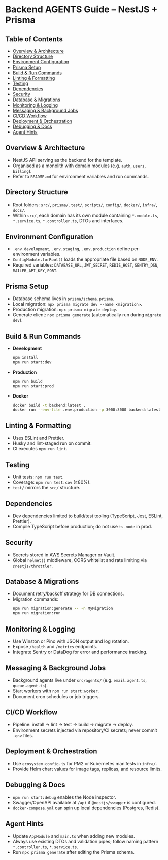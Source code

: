 # Backend AGENTS Guide – NestJS + Prisma

## Table of Contents
- [Overview & Architecture](#overview--architecture)
- [Directory Structure](#directory-structure)
- [Environment Configuration](#environment-configuration)
- [Prisma Setup](#prisma-setup)
- [Build & Run Commands](#build--run-commands)
- [Linting & Formatting](#linting--formatting)
- [Testing](#testing)
- [Dependencies](#dependencies)
- [Security](#security)
- [Database & Migrations](#database--migrations)
- [Monitoring & Logging](#monitoring--logging)
- [Messaging & Background Jobs](#messaging--background-jobs)
- [CI/CD Workflow](#cicd-workflow)
- [Deployment & Orchestration](#deployment--orchestration)
- [Debugging & Docs](#debugging--docs)
- [Agent Hints](#agent-hints)

## Overview & Architecture
- NestJS API serving as the backend for the template.
- Organised as a monolith with domain modules (e.g. `auth`, `users`, `billing`).
- Refer to `README.md` for environment variables and run commands.

## Directory Structure
- Root folders: `src/`, `prisma/`, `test/`, `scripts/`, `config/`, `docker/`, `infra/`, `docs/`.
- Within `src/`, each domain has its own module containing `*.module.ts`, `*.service.ts`, `*.controller.ts`, DTOs and interfaces.

## Environment Configuration
- `.env.development`, `.env.staging`, `.env.production` define per-environment variables.
- `ConfigModule.forRoot()` loads the appropriate file based on `NODE_ENV`.
- Required variables: `DATABASE_URL`, `JWT_SECRET`, `REDIS_HOST`, `SENTRY_DSN`, `MAILER_API_KEY`, `PORT`.

## Prisma Setup
- Database schema lives in `prisma/schema.prisma`.
- Local migration: `npx prisma migrate dev --name <migration>`.
- Production migration: `npx prisma migrate deploy`.
- Generate client: `npx prisma generate` (automatically run during `migrate dev`).

## Build & Run Commands
- **Development**
  ```bash
  npm install
  npm run start:dev
  ```
- **Production**
  ```bash
  npm run build
  npm run start:prod
  ```
- **Docker**
  ```bash
  docker build -t backend:latest .
  docker run --env-file .env.production -p 3000:3000 backend:latest
  ```

## Linting & Formatting
- Uses ESLint and Prettier.
- Husky and lint-staged run on commit.
- CI executes `npm run lint`.

## Testing
- Unit tests: `npm run test`.
- Coverage: `npm run test:cov` (≥80%).
- `test/` mirrors the `src/` structure.

## Dependencies
- Dev dependencies limited to build/test tooling (TypeScript, Jest, ESLint, Prettier).
- Compile TypeScript before production; do not use `ts-node` in prod.

## Security
- Secrets stored in AWS Secrets Manager or Vault.
- Global `helmet()` middleware, CORS whitelist and rate limiting via `@nestjs/throttler`.

## Database & Migrations
- Document retry/backoff strategy for DB connections.
- Migration commands:
  ```bash
  npm run migration:generate -- -n MyMigration
  npm run migration:run
  ```

## Monitoring & Logging
- Use Winston or Pino with JSON output and log rotation.
- Expose `/health` and `/metrics` endpoints.
- Integrate Sentry or DataDog for error and performance tracking.

## Messaging & Background Jobs
- Background agents live under `src/agents/` (e.g. `email.agent.ts`, `queue.agent.ts`).
- Start workers with `npm run start:worker`.
- Document cron schedules or job triggers.

## CI/CD Workflow
- Pipeline: install → lint → test → build → migrate → deploy.
- Environment secrets injected via repository/CI secrets; never commit `.env` files.

## Deployment & Orchestration
- Use `ecosystem.config.js` for PM2 or Kubernetes manifests in `infra/`.
- Provide Helm chart values for image tags, replicas, and resource limits.

## Debugging & Docs
- `npm run start:debug` enables the Node inspector.
- Swagger/OpenAPI available at `/api` if `@nestjs/swagger` is configured.
- `docker-compose.yml` can spin up local dependencies (Postgres, Redis).

## Agent Hints
- Update `AppModule` and `main.ts` when adding new modules.
- Always use existing DTOs and validation pipes; follow naming pattern `*.controller.ts`, `*.service.ts`.
- Run `npx prisma generate` after editing the Prisma schema.
